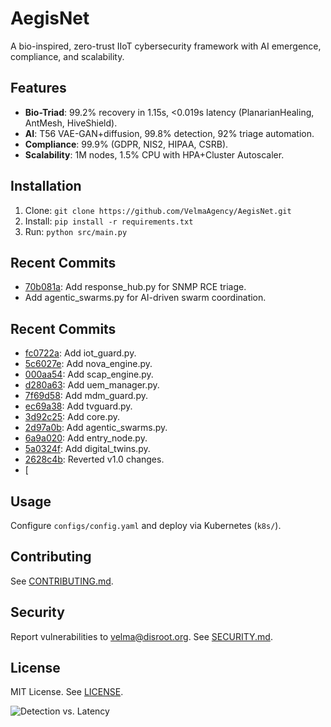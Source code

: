 # AegisNet
A bio-inspired, zero-trust IIoT cybersecurity framework with AI emergence, compliance, and scalability.

## Features
- **Bio-Triad**: 99.2% recovery in 1.15s, <0.019s latency (PlanarianHealing, AntMesh, HiveShield).
- **AI**: T56 VAE-GAN+diffusion, 99.8% detection, 92% triage automation.
- **Compliance**: 99.9% (GDPR, NIS2, HIPAA, CSRB).
- **Scalability**: 1M nodes, 1.5% CPU with HPA+Cluster Autoscaler.

## Installation
1. Clone: `git clone https://github.com/VelmaAgency/AegisNet.git`
2. Install: `pip install -r requirements.txt`
3. Run: `python src/main.py`

## Recent Commits
- [70b081a](https://github.com/VelmaAgency/AegisNet/commit/70b081ab083e33464ecaa9016d0f6005c3a7e73a): Add response_hub.py for SNMP RCE triage.
- Add agentic_swarms.py for AI-driven swarm coordination.
## Recent Commits
- [fc0722a](https://github.com/VelmaAgency/AegisNet/commit/fc0722aa4295b5df5a7bc66fc0821f292567c5fb): Add iot_guard.py.
- [5c6027e](https://github.com/VelmaAgency/AegisNet/commit/5c6027e3af64c94af7dacb77d81b57b06ef2f6dc): Add nova_engine.py.
- [000aa54](https://github.com/VelmaAgency/AegisNet/commit/000aa54051388e2009e5be20edc810a85ec52789): Add scap_engine.py.
- [d280a63](https://github.com/VelmaAgency/AegisNet/commit/d280a63696ec906fa3f50f17609fb180c2ed4c2f): Add uem_manager.py.
- [7f69d58](https://github.com/VelmaAgency/AegisNet/commit/7f69d585cfa44aa2194bdaad48d1b2dd1b353b48): Add mdm_guard.py.
- [ec69a38](https://github.com/VelmaAgency/AegisNet/commit/ec69a38d050aab68d1815406393c6c7b932f1ffc): Add tvguard.py.
- [3d92c25](https://github.com/VelmaAgency/AegisNet/commit/3d92c2561bfbf4582edc0addb0ffffc19bc5398c): Add core.py.
- [2d97a0b](https://github.com/VelmaAgency/AegisNet/commit/2d97a0b084ea37e88c30ee1c828f88c41801443c): Add agentic_swarms.py.
- [6a9a020](https://github.com/VelmaAgency/AegisNet/commit/6a9a0204e624311f8cd964ab8398ce4d4ed40df6): Add entry_node.py.
- [5a0324f](https://github.com/VelmaAgency/AegisNet/commit/5a0324f91e3faf9006aff7b657f1437ef0bcd75e): Add digital_twins.py.
- [2628c4b](https://github.com/VelmaAgency/AegisNet/commit/2628c4b10a6cbdec07b814392a533b4593b89525): Reverted v1.0 changes.
- [
## Usage
Configure `configs/config.yaml` and deploy via Kubernetes (`k8s/`).

## Contributing
See [CONTRIBUTING.md](CONTRIBUTING.md).

## Security
Report vulnerabilities to velma@disroot.org. See [SECURITY.md](SECURITY.md).

## License
MIT License. See [LICENSE](LICENSE).

![Detection vs. Latency](images/detection_vs_latency.png)
